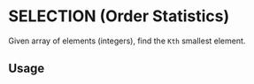 SELECTION (Order Statistics)
============================

Given array of elements (integers), find the <code>Kth</code> smallest element.


Usage
-----
